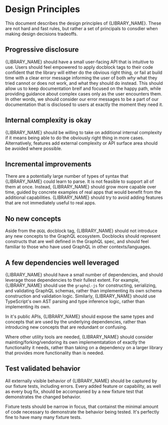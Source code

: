 # Design Principles

This document describes the design principles of {LIBRARY_NAME}. These are not hard and fast rules, but rather a set of principals to consdier when making design decisions tradeoffs.

## Progressive disclosure

{LIBRARY_NAME} should have a small user-facing API that is intuitive to use. Users should feel empowered to apply docblock tags to their code confident that the library will either do the obvious right thing, or fail at build time with a clear error message informing the user of both _why_ what they tried cannot or does not work, and what they should do instead. This should allow us to keep documentation breif and focused on the happy path, while providing guidance about complex cases only as the user encounters them. In other words, we should consider our error messages to be a part of our documentation that is disclosed to users at exactly the moment they need it.

## Internal complexity is okay

{LIBRARY_NAME} should be willing to take on additional internal complexity if it means being able to do the obviously right thing in more cases. Alternatively, features add external complexity or API surface area should be avoided where possible.

## Incremental improvements

There are a potentially large number of types of syntax that {LIBRARY_NAME} could learn to parse. It is not feasible to support all of them at once. Instead, {LIBRARY_NAME} should grow more capable over time, guided by concrete examples of real apps that would benefit from the additional capabilities. {LIBRARY_NAME} should try to avoid adding features that are not immediately useful to real apps.

## No new concepts

Aside from the `@GQL` docblock tag, {LIBRARY_NAME} should not introduce any new concepts to the GraphQL ecosystem. Docblocks should represent constructs that are well defined in the GraphQL spec, and should feel familiar to those who have used GraphQL in other contexts/languages.

## A few dependencies well leveraged

{LIBRARY_NAME} should have a small number of dependencies, and should leverage those dependencies to their fullest extent. For example, {LIBRARY_NAME} should use the `graphql-js` for constructing, serializing, and validating GraphQL schemas, rather than implementing its own schema construction and validation logic. Similarly, {LIBRARY_NAME} should use TypeScript's own AST parsing and type inference logic, rather than implementing its own.

In it's public APIs, {LIBRARY_NAME} should expose the same types and concepts that are used by the underlying dependencies, rather than introducing new concepts that are redundant or confusing.

Where other utility tools are needed, {LIBRARY_NAME} should consider mainting/forking/vendoring its own implememtatation of exactly the functionality it needs, rather than taking on a dependency on a larger library that provides more functionality than is needed.

## Test validated behavior

All externally visible behavior of {LIBRARY_NAME} should be captured by our fixture tests, including errors. Every added feature or capability, as well as every bug fix, should be accompanied by a new fixture test that demonstrates the changed behavior.

Fixture tests should be narrow in focus, that containst the minimal amount of code necessary to demonstrate the behavior being tested. It's perfectly fine to have many many fixture tests.